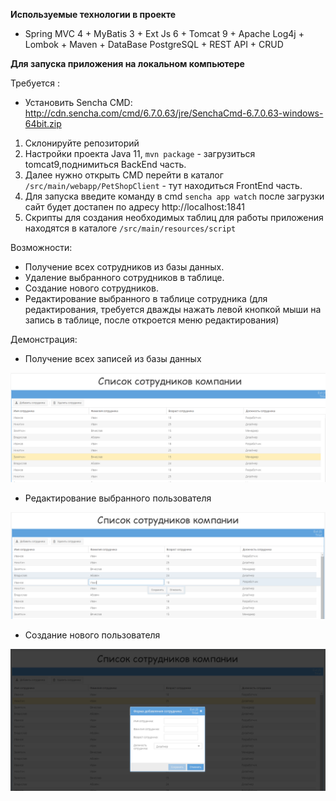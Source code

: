 **Используемые технологии в проекте**

* Spring MVC 4 + MyBatis 3 + Ext Js 6 + Tomcat 9 + Apache Log4j + Lombok + Maven + DataBase PostgreSQL + REST API + CRUD

**Для запуска приложения на локальном компьютере**

Требуется :
* Установить Sencha CMD: http://cdn.sencha.com/cmd/6.7.0.63/jre/SenchaCmd-6.7.0.63-windows-64bit.zip

1. Склонируйте репозиторий
2. Настройки проекта Java 11, ```mvn package``` - загрузиться tomcat9,поднимиться BackEnd часть.    
3. Далее нужно открыть CMD перейти в каталог ```/src/main/webapp/PetShopClient``` - тут находиться FrontEnd часть.
4. Для запуска введите команду в cmd ```sencha app watch``` после загрузки сайт будет достапен по адресу http://localhost:1841
5. Скрипты для создания необходимых таблиц для работы приложения находятся в каталоге ```/src/main/resources/script``` 

Возможности:

* Получение всех сотрудников из базы данных.
* Удаление выбранного сотрудников в таблице.
* Создание нового сотрудников.
* Редактирование выбранного в таблице сотрудника (для редактирования, требуется дважды нажать левой кнопкой мыши на запись в таблице, после откроется меню редактирования)

Демонстрация: 

* Получение всех записей из базы данных

![Screenshot](src/main/resources/screenshot/select.PNG)

* Редактирование выбранного пользователя

![Screenshot](src/main/resources/screenshot/update.PNG)

* Создание нового пользователя

![Screenshot](src/main/resources/screenshot/create.PNG)
